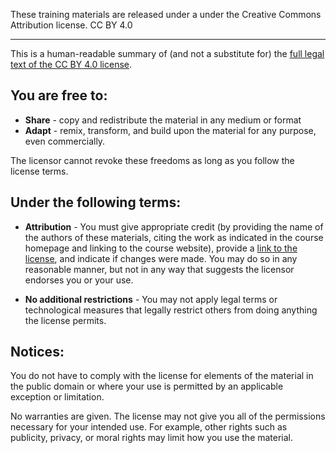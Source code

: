 These training materials are released under a under the Creative Commons Attribution license. CC BY 4.0

----

This is a human-readable summary of (and not a substitute for) the [full legal text of the CC BY 4.0 license](https://creativecommons.org/licenses/by/4.0/legalcode).

## You are free to:

- **Share** - copy and redistribute the material in any medium or format
- **Adapt** - remix, transform, and build upon the material for any purpose, even commercially.

The licensor cannot revoke these freedoms as long as you follow the license terms.


## Under the following terms:

- **Attribution** - You must give appropriate credit (by providing the name of the authors of these materials, citing the work as indicated in the course homepage and linking to the course website), provide a [link to the license](https://creativecommons.org/licenses/by/4.0/), and indicate if changes were made. 
  You may do so in any reasonable manner, but not in any way that suggests the licensor endorses you or your use.

- **No additional restrictions** - You may not apply legal terms or technological measures that legally restrict others from doing anything the license permits.


## Notices:

You do not have to comply with the license for elements of the material in the public domain or where your use is permitted by an applicable exception or limitation.

No warranties are given. 
The license may not give you all of the permissions necessary for your intended use. 
For example, other rights such as publicity, privacy, or moral rights may limit how you use the material.
